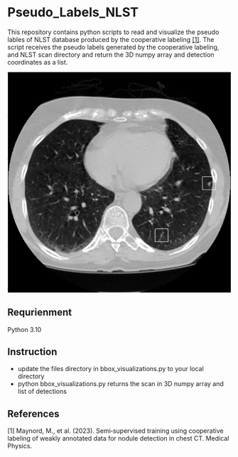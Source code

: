 # Pseudo_Labels_NLST

This repository contains python scripts to read and visualize the pseudo lables of NLST database produced by the cooperative labeling [[1]](#1).
The script receives the pseudo labels generated by the cooperative labeling, and NLST scan directory and return the 3D numpy array and detection coordinates as a list.

![Alt Text](./Fig/Sample_Detection.png)

## Requrienment
Python 3.10

## Instruction
- update the files directory in bbox_visualizations.py to your local directory
- python bbox_visualizations.py returns the scan in 3D numpy array and list of detections


## References
<a id="1">[1]</a> 
Maynord, M., et al. (2023). Semi‐supervised training using cooperative labeling of weakly annotated data for nodule detection in chest CT. Medical Physics.